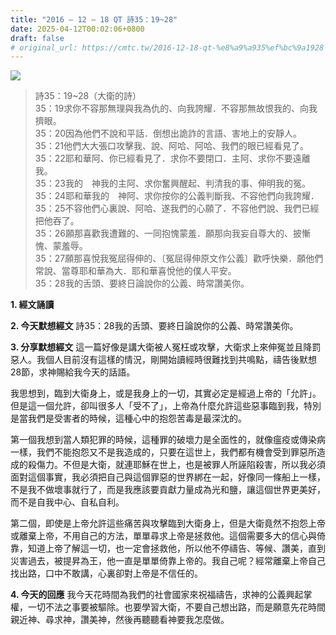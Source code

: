 ```yaml
---
title: "2016 – 12 – 18 QT 詩35：19~28"
date: 2025-04-12T00:02:06+0800
draft: false
# original_url: https://cmtc.tw/2016-12-18-qt-%e8%a9%a935%ef%bc%9a1928
---
```


![](/images/qt.jpg)
> 詩35：19\~28（大衛的詩）  
> 35：19求你不容那無理與我為仇的、向我誇耀．不容那無故恨我的、向我擠眼。  
> 35：20因為他們不說和平話．倒想出詭詐的言語、害地上的安靜人。  
> 35：21他們大大張口攻擊我、說、阿哈、阿哈、我們的眼已經看見了。  
> 35：22耶和華阿、你已經看見了．求你不要閉口．主阿、求你不要遠離我。  
> 35：23我的　神我的主阿、求你奮興醒起、判清我的事、伸明我的冤。  
> 35：24耶和華我的　神阿、求你按你的公義判斷我、不容他們向我誇耀．  
> 35：25不容他們心裏說、阿哈、遂我們的心願了．不容他們說、我們已經把他吞了。  
> 35：26願那喜歡我遭難的、一同抱愧蒙羞．願那向我妄自尊大的、披慚愧、蒙羞辱。  
> 35：27願那喜悅我冤屈得伸的、〔冤屈得伸原文作公義〕歡呼快樂．願他們常說、當尊耶和華為大．耶和華喜悅他的僕人平安。  
> 35：28我的舌頭、要終日論說你的公義、時常讚美你。

**1.  經文誦讀**

**2.  今天默想經文**
詩35：28我的舌頭、要終日論說你的公義、時常讚美你。

**3. 分享默想經文**
這一篇好像是講大衛被人冤枉或攻擊，大衛求上來伸冤並且降罰惡人。我個人目前沒有這樣的情況，剛開始讀經時很難找到共鳴點，禱告後默想28節，求神賜給我今天的話語。

我思想到，臨到大衛身上，或是我身上的一切，其實必定是經過上帝的「允許」。但是這一個允許，卻叫很多人「受不了」，上帝為什麼允許這些惡事臨到我，特別是當我們是受害者的時候，這種心中的抱怨苦毒是最深沈的。

第一個我想到當人類犯罪的時候，這種罪的破壞力是全面性的，就像瘟疫或傳染病一樣，我們不能抱怨又不是我造成的，只要在這世上，我們都有機會受到罪惡所造成的殺傷力。不但是大衛，就連耶穌在世上，也是被罪人所誣陷殺害，所以我必須面對這個事實，我必須把自己與這個罪惡的世界綁在一起，好像同一條船上一樣，不是我不做壞事就行了，而是我應該要貢獻力量成為光和鹽，讓這個世界更美好，而不是自我中心、自私自利。

第二個，即使是上帝允許這些痛苦與攻擊臨到大衛身上，但是大衛竟然不抱怨上帝或離棄上帝，不用自己的方法，單單尋求上帝是拯救他。這個需要多大的信心與倚靠，知道上帝了解這一切，也一定會拯救他，所以他不停禱告、等候、讚美，直到災害過去，被提昇為王，他一直是單單倚靠上帝的。我自己呢？經常離棄上帝自己找出路，口中不敢講，心裏卻對上帝是不信任的。

**4. 今天的回應**
我今天花時間為我們的社會國家來祝福禱告，求神的公義興起掌權，一切不法之事要被驅除。也要學習大衛，不要自己想出路，而是願意先花時間親近神、尋求神，讚美神，然後再聽聽看神要我怎麼做。
